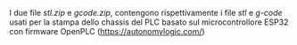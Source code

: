 I due file _stl.zip_ e _gcode.zip_, contengono rispettivamente i file _stl_ e _g-code_ usati per la stampa dello chassis del PLC basato sul microcontrollore ESP32 con firmware OpenPLC (https://autonomylogic.com/)
